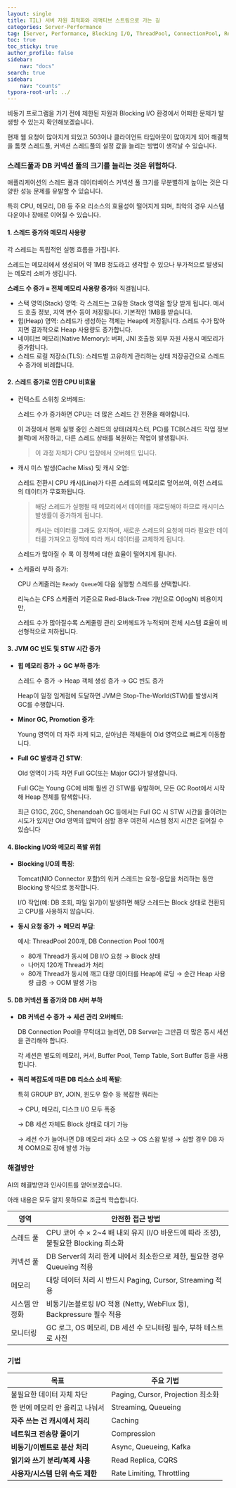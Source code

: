 ```yaml
---
layout: single
title: TIL) 서버 자원 최적화와 리액티브 스트림으로 가는 길
categories: Server-Performance
tag: [Server, Performance, Blocking I/O, ThreadPool, ConnectionPool, Reactive, ReactiveStream, Java, Tomcat, Database]
toc: true
toc_sticky: true
author_profile: false
sidebar:
    nav: "docs"
search: true
sidebar:
    nav: "counts"
typora-root-url: ../
---
```


비동기 프로그램을 가기 전에 제한된 자원과 Blocking I/O 환경에서 어떠한 문제가 발생할 수 있는지 확인해보겠습니다.

현재 웹 요청이 많아지게 되었고 503이나 클라이언트 타임아웃이 많아지게 되어 해결책을 톰캣 스레드풀, 커넥션 스레드풀의 설정 값을 늘리는 방법이 생각날 수 있습니다.

### 스레드풀과 DB 커넥션 풀의 크기를 늘리는 것은 위험하다.

애플리케이션의 스레드 풀과 데이터베이스 커넥션 풀 크기를 무분별하게 높이는 것은 다양한 성능 문제를 유발할 수 있습니다.

특히 CPU, 메모리, DB 등 주요 리소스의 효율성이 떨어지게 되며, 최악의 경우 시스템 다운이나 장애로 이어질 수 있습니다.



#### 1. 스레드 증가와 메모리 사용량

각 스레드는 독립적인 실행 흐름을 가집니다. 

스레드는 메모리에서 생성되어 약 1MB 정도라고 생각할 수 있으나 부가적으로 발생되는 메모리 소비가 생깁니다.

**스레드 수 증가 = 전체 메모리 사용량 증가**와 직결됩니다.



+ 스택 영역(Stack) 영역: 각 스레드는 고유한 Stack 영역을 할당 받게 됩니다. 메서드 호출 정보, 지역 변수 등이 저장됩니다. 기본적인 1MB를 받습니다.
+ 힙(Heap) 영역: 스레드가 생성하는 객체는 Heap에 저장됩니다. 스레드 수가 많아지면 결과적으로 Heap 사용량도 증가합니다.
+ 네이티브 메모리(Native Memory): 버퍼, JNI 호출등 외부 자원 사용시 메모리가 증가합니다.
+ 스레드 로컬 저장소(TLS): 스레드별 고유하게 관리하는 상태 저장공간으로 스레드 수 증가에 비례합니다.



#### 2. 스레드 증가로 인한 CPU 비효율

+ 컨텍스트 스위칭 오버헤드:

  스레드 수가 증가하면 CPU는 더 많은 스레드 간 전환을 해야합니다.

  이 과정에서 현재 실행 중인 스레드의 상태(레지스터, PC)를 TCB(스레드 작업 정보 블럭)에 저장하고, 다른 스레드 상태를 복원하는 작업이 발생됩니다.

  > 이 과정 자체가 CPU 입장에서 오버헤드 입니다.

+ 캐시 미스 발생(Cache Miss) 및 캐시 오염:

  스레드 전환시 CPU 캐시(Line)가 다른 스레드의 메모리로 덮어쓰여, 이전 스레드의 데이터가 무효화됩니다.

  > 해당 스레드가 실행될 때 메모리에서 데이터를 재로딩해야 하므로 캐시미스 발생률이 증가하게 됩니다.
  >
  > 캐시는 데이터를 그래도 유지하며, 새로운 스레드의 요청에 따라 필요한 데이터를 가져오고 정책에 따라 캐시 데이터를 교체하게 됩니다.

  스레드가 많아질 수 록 이 정책에 대한 효율이 떨어지게 됩니다.

+ 스케줄러 부하 증가: 

  CPU 스케줄러는 `Ready Queue`에 다음 실행할 스레드를 선택합니다.

  리눅스는 CFS 스케줄러 기준으로 Red-Black-Tree 기반으로 O(logN) 비용이지만,

  스레드 수가 많아질수록 스케줄링 관리 오버헤드가 누적되며 전체 시스템 효율이 비선형적으로 저하됩니다.

  

#### 3. JVM GC 빈도 및 STW 시간 증가

- **힙 메모리 증가 → GC 부하 증가**:

  스레드 수 증가 → Heap 객체 생성 증가 → GC 빈도 증가

  Heap이 일정 임계점에 도달하면 JVM은 Stop-The-World(STW)를 발생시켜 GC를 수행합니다.

- **Minor GC, Promotion 증가**:

  Young 영역이 더 자주 차게 되고, 살아남은 객체들이 Old 영역으로 빠르게 이동합니다.

- **Full GC 발생과 긴 STW**:

  Old 영역이 가득 차면 Full GC(또는 Major GC)가 발생합니다.

  Full GC는 Young GC에 비해 훨씬 긴 STW를 유발하며, 모든 GC Root에서 시작해 Heap 전체를 탐색합니다.

  최근 G1GC, ZGC, Shenandoah GC 등에서는 Full GC 시 STW 시간을 줄이려는 시도가 있지만 Old 영역의 압박이 심할 경우 여전히 시스템 정지 시간은 길어질 수 있습니다



#### **4. Blocking I/O와 메모리 폭발 위험**

- **Blocking I/O의 특징**:

  Tomcat(NIO Connector 포함)의 워커 스레드는 요청-응답을 처리하는 동안 Blocking 방식으로 동작합니다.

  I/O 작업(예: DB 조회, 파일 읽기)이 발생하면 해당 스레드는 Block 상태로 전환되고 CPU를 사용하지 않습니다.

- **동시 요청 증가 → 메모리 부담**:

  예시: ThreadPool 200개, DB Connection Pool 100개

  - 80개 Thread가 동시에 DB I/O 요청 → Block 상태
  - 나머지 120개 Thread가 처리
  - 80개 Thread가 동시에 깨고 대량 데이터를 Heap에 로딩 → 순간 Heap 사용량 급증 → OOM 발생 가능

  

#### **5. DB 커넥션 풀 증가와 DB 서버 부하**

- **DB 커넥션 수 증가 → 세션 관리 오버헤드**:

  DB Connection Pool을 무턱대고 늘리면, DB Server는 그만큼 더 많은 동시 세션을 관리해야 합니다.

  각 세션은 별도의 메모리, 커서, Buffer Pool, Temp Table, Sort Buffer 등을 사용합니다.

- **쿼리 복잡도에 따른 DB 리소스 소비 폭발**:

  특히 GROUP BY, JOIN, 윈도우 함수 등 복잡한 쿼리는

  → CPU, 메모리, 디스크 I/O 모두 폭증

  → DB 세션 자체도 Block 상태로 대기 가능

  → 세션 수가 늘어나면 DB 메모리 과다 소모 → OS 스왑 발생 → 심할 경우 DB 자체 OOM으로 장애 발생 가능



### 해결방안

AI의 해결방안과 인사이트를 얻어보겠습니다.

아래 내용은 모두 알지 못하므로 조금씩 학습합니다.

| **영역**      | **안전한 접근 방법**                                         |
| ------------- | ------------------------------------------------------------ |
| 스레드 풀     | CPU 코어 수 × 2~4 배 내외 유지 (I/O 바운드에 따라 조정), 불필요한 Blocking 최소화 |
| 커넥션 풀     | DB Server의 처리 한계 내에서 최소한으로 제한, 필요한 경우 Queueing 적용 |
| 메모리        | 대량 데이터 처리 시 반드시 Paging, Cursor, Streaming 적용    |
| 시스템 안정화 | 비동기/논블로킹 I/O 적용 (Netty, WebFlux 등), Backpressure 필수 적용 |
| 모니터링      | GC 로그, OS 메모리, DB 세션 수 모니터링 필수, 부하 테스트로 사전 |



### 기법

| **목표**                         | **주요 기법**                     |
| -------------------------------- | --------------------------------- |
| 불필요한 데이터 자체 차단        | Paging, Cursor, Projection 최소화 |
| 한 번에 메모리 안 올리고 나눠서  | Streaming, Queueing               |
| **자주 쓰는 건 캐시에서 처리**   | Caching                           |
| **네트워크 전송량 줄이기**       | Compression                       |
| **비동기/이벤트로 분산 처리**    | Async, Queueing, Kafka            |
| **읽기와 쓰기 분리/복제 사용**   | Read Replica, CQRS                |
| **사용자/시스템 단위 속도 제한** | Rate Limiting, Throttling         |



